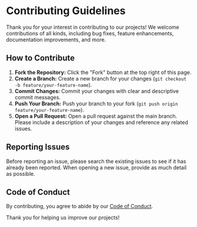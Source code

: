 # Contributing Guidelines

Thank you for your interest in contributing to our projects! We welcome contributions of all kinds, including bug fixes, feature enhancements, documentation improvements, and more.

## How to Contribute

1. **Fork the Repository:** Click the "Fork" button at the top right of this page.
2. **Create a Branch:** Create a new branch for your changes (`git checkout -b feature/your-feature-name`).
3. **Commit Changes:** Commit your changes with clear and descriptive commit messages.
4. **Push Your Branch:** Push your branch to your fork (`git push origin feature/your-feature-name`).
5. **Open a Pull Request:** Open a pull request against the main branch. Please include a description of your changes and reference any related issues.

## Reporting Issues

Before reporting an issue, please search the existing issues to see if it has already been reported. When opening a new issue, provide as much detail as possible.

## Code of Conduct

By contributing, you agree to abide by our [Code of Conduct](CODE_OF_CONDUCT.md).

Thank you for helping us improve our projects!
